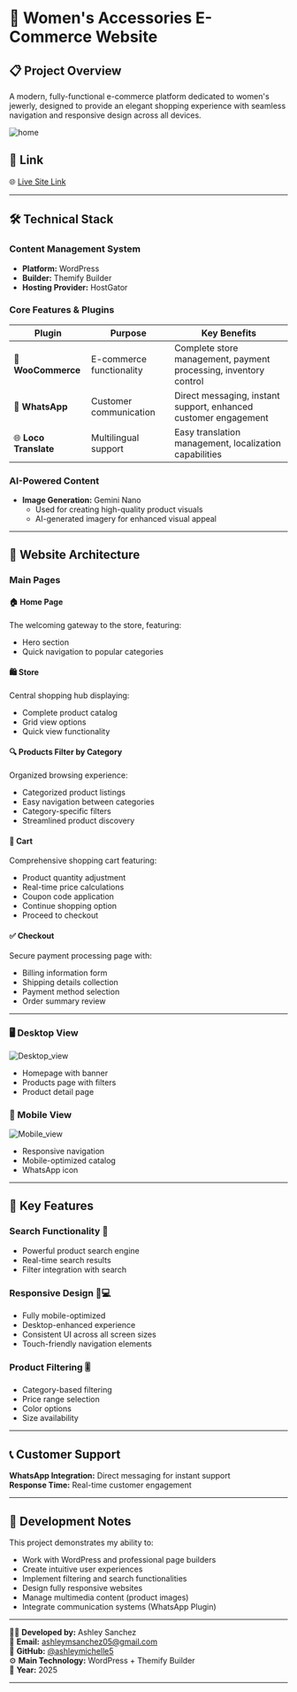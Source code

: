 #  💍 Women's Accessories E-Commerce Website

## 📋 Project Overview

A modern, fully-functional e-commerce platform dedicated to women's jewerly, designed to provide an elegant shopping experience with seamless navigation and responsive design across all devices.

![home](./images/home.png)

## 🔗 Link

🌐 [Live Site Link](https:/https://marycoral.com.co/)

---

## 🛠️ Technical Stack

### **Content Management System**
- **Platform:** WordPress
- **Builder:** Themify Builder
- **Hosting Provider:** HostGator

### **Core Features & Plugins**

| Plugin | Purpose | Key Benefits |
|--------|---------|--------------|
| 🛒 **WooCommerce** | E-commerce functionality | Complete store management, payment processing, inventory control |
| 💬 **WhatsApp** | Customer communication | Direct messaging, instant support, enhanced customer engagement |
| 🌐 **Loco Translate** | Multilingual support | Easy translation management, localization capabilities |

### **AI-Powered Content**
- **Image Generation:** Gemini Nano
  - Used for creating high-quality product visuals
  - AI-generated imagery for enhanced visual appeal

---

## 📱 Website Architecture

### **Main Pages**

#### 🏠 **Home Page**
The welcoming gateway to the store, featuring:
- Hero section 
- Quick navigation to popular categories

#### 🛍️ **Store**
Central shopping hub displaying:
- Complete product catalog
- Grid view options
- Quick view functionality

#### 🔍 **Products Filter by Category**
Organized browsing experience:
- Categorized product listings
- Easy navigation between categories
- Category-specific filters
- Streamlined product discovery

#### 🛒 **Cart**
Comprehensive shopping cart featuring:
- Product quantity adjustment
- Real-time price calculations
- Coupon code application
- Continue shopping option
- Proceed to checkout 

#### ✅ **Checkout**
Secure payment processing page with:
- Billing information form
- Shipping details collection
- Payment method selection
- Order summary review

---

### 🖥️ Desktop View

![Desktop_view](./images/store.png)

- Homepage with  banner
- Products page with filters
- Product detail page


### 📲 Mobile View

![Mobile_view](./images/mobile.png)

- Responsive navigation
- Mobile-optimized catalog
- WhatsApp icon

---

## 🎯 Key Features

### **Search Functionality** 🔎
- Powerful product search engine
- Real-time search results
- Filter integration with search

### **Responsive Design** 📱💻
- Fully mobile-optimized
- Desktop-enhanced experience
- Consistent UI across all screen sizes
- Touch-friendly navigation elements

### **Product Filtering** 🎚️
- Category-based filtering
- Price range selection
- Color options
- Size availability

---

## 📞 Customer Support

**WhatsApp Integration:** Direct messaging for instant support  
**Response Time:** Real-time customer engagement  

---

## 📝 Development Notes

This project demonstrates my ability to:
- Work with WordPress and professional page builders
- Create intuitive user experiences
- Implement filtering and search functionalities
- Design fully responsive websites
- Manage multimedia content (product images)
- Integrate communication systems (WhatsApp Plugin)

---

👨‍💻 **Developed by:** Ashley Sanchez  
📧 **Email:** ashleymsanchez05@gmail.com  
💼 **GitHub:** [@ashleymichelle5](https://github.com/ashleymichelle5)  
⚙️ **Main Technology:** WordPress + Themify Builder  
📅 **Year:** 2025

---